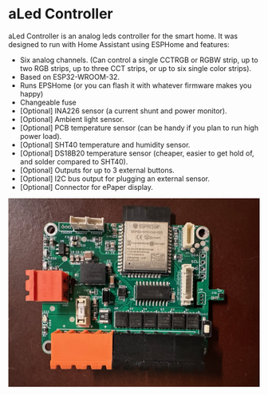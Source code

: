 # aLed Controller

aLed Controller is an analog leds controller for the smart home. It was designed to run with Home Assistant using ESPHome and features:

-  Six analog channels. (Can control a single CCTRGB or RGBW strip, up to two RGB strips, up to three CCT strips, or up to six single color strips).
- Based on ESP32-WROOM-32.
- Runs EPSHome (or you can flash it with whatever firmware makes you happy)
- Changeable fuse
- [Optional] INA226 sensor (a current shunt and power monitor).
- [Optional] Ambient light sensor.
- [Optional] PCB temperature sensor (can be handy if you plan to run high power load).
- [Optional] SHT40 temperature and humidity sensor.
- [Optional] DS18B20 temperature sensor (cheaper, easier to get hold of, and solder compared to SHT40).
- [Optional] Outputs for up to 3 external buttons.
- [Optional] I2C bus output for plugging an external sensor.
- [Optional] Connector for ePaper display.

![aLed Controller](resources/images/PCB-Front.png)
